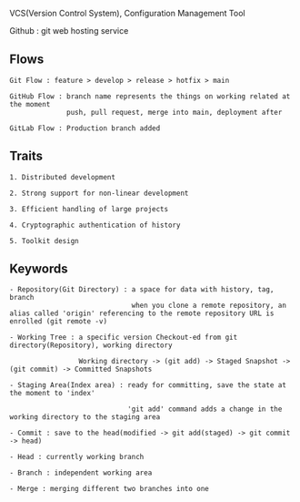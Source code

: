 VCS(Version Control System), Configuration Management Tool

Github : git web hosting service

## Flows

    Git Flow : feature > develop > release > hotfix > main

    GitHub Flow : branch name represents the things on working related at the moment
                  push, pull request, merge into main, deployment after

    GitLab Flow : Production branch added

## Traits 

    1. Distributed development

    2. Strong support for non-linear development

    3. Efficient handling of large projects

    4. Cryptographic authentication of history

    5. Toolkit design


## Keywords

    - Repository(Git Directory) : a space for data with history, tag, branch
                                  when you clone a remote repository, an alias called 'origin' referencing to the remote repository URL is enrolled (git remote -v)

    - Working Tree : a specific version Checkout-ed from git directory(Repository), working directory

                     Working directory -> (git add) -> Staged Snapshot -> (git commit) -> Committed Snapshots

    - Staging Area(Index area) : ready for committing, save the state at the moment to 'index'
   
                                 'git add' command adds a change in the working directory to the staging area
   
    - Commit : save to the head(modified -> git add(staged) -> git commit -> head)

    - Head : currently working branch

    - Branch : independent working area

    - Merge : merging different two branches into one


